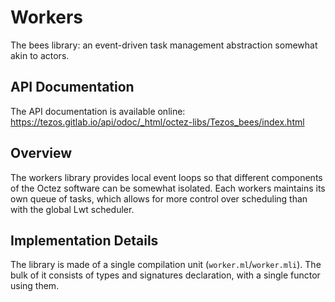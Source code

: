 # Workers
<!-- Summary line: One sentence about this component. -->

The bees library: an event-driven task management abstraction somewhat akin
to actors.

## API Documentation
<!--
- Link to the external API.
-->

The API documentation is available online:
<https://tezos.gitlab.io/api/odoc/_html/octez-libs/Tezos_bees/index.html>


## Overview
<!--
- Describe the purpose of this component.
- Describe the interaction of the code in this directory with the other
  components. This includes dependencies on other components, for instance.
-->

The workers library provides local event loops so that different components of
the Octez software can be somewhat isolated. Each workers maintains its own
queue of tasks, which allows for more control over scheduling than with the
global Lwt scheduler.


## Implementation Details
<!--
- Describe the file structure and the location of the main components.
- Other relevant implementation details (e.g., global invariants,
  implementation design rationale, etc.).
- Testing specifics, build-system specifics, etc. as needed.
-->

The library is made of a single compilation unit (`worker.ml`/`worker.mli`). The
bulk of it consists of types and signatures declaration, with a single functor
using them.
